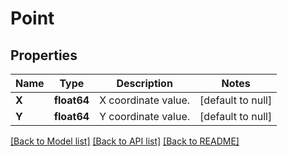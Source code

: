 # Point

## Properties
Name | Type | Description | Notes
------------ | ------------- | ------------- | -------------
**X** | **float64** | X coordinate value. | [default to null]
**Y** | **float64** | Y coordinate value. | [default to null]

[[Back to Model list]](../README.md#documentation-for-models) [[Back to API list]](../README.md#documentation-for-api-endpoints) [[Back to README]](../README.md)


